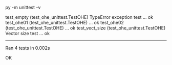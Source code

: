 py -m unittest -v

test_empty (test_ohe_unittest.TestOHE)
TypeError exception test ... ok
test_ohe01 (test_ohe_unittest.TestOHE) ... ok
test_ohe02 (test_ohe_unittest.TestOHE) ... ok
test_vect_size (test_ohe_unittest.TestOHE)
Vector size test ... ok

----------------------------------------------------------------------
Ran 4 tests in 0.002s

OK
